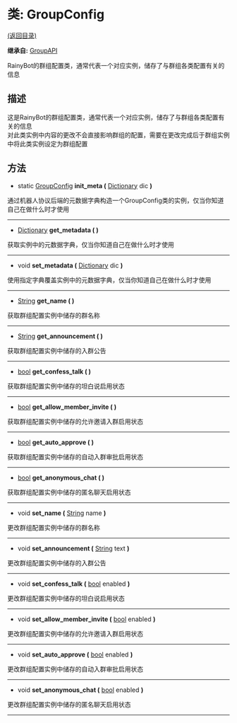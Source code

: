 # 类: GroupConfig  
[(返回目录)](README.md)  
  
**继承自:** [GroupAPI](GroupAPI.md)  
  
RainyBot的群组配置类，通常代表一个对应实例，储存了与群组各类配置有关的信息  
  
## 描述  
  
这是RainyBot的群组配置类，通常代表一个对应实例，储存了与群组各类配置有关的信息   
对此类实例中内容的更改不会直接影响群组的配置，需要在更改完成后于群组实例中将此类实例设定为群组配置  
  
## 方法 
  
- static [GroupConfig](GroupConfig.md) **init_meta (** [Dictionary](https://docs.godotengine.org/en/latest/classes/class_dictionary.html) dic **)**  
  
通过机器人协议后端的元数据字典构造一个GroupConfig类的实例，仅当你知道自己在做什么时才使用  
  
---  
  
- [Dictionary](https://docs.godotengine.org/en/latest/classes/class_dictionary.html) **get_metadata ( )**  
  
获取实例中的元数据字典，仅当你知道自己在做什么时才使用  
  
---  
  
- void **set_metadata (** [Dictionary](https://docs.godotengine.org/en/latest/classes/class_dictionary.html) dic **)**  
  
使用指定字典覆盖实例中的元数据字典，仅当你知道自己在做什么时才使用  
  
---  
  
- [String](https://docs.godotengine.org/en/latest/classes/class_string.html) **get_name ( )**  
  
获取群组配置实例中储存的群名称  
  
---  
  
- [String](https://docs.godotengine.org/en/latest/classes/class_string.html) **get_announcement ( )**  
  
获取群组配置实例中储存的入群公告  
  
---  
  
- [bool](https://docs.godotengine.org/en/latest/classes/class_bool.html) **get_confess_talk ( )**  
  
获取群组配置实例中储存的坦白说启用状态  
  
---  
  
- [bool](https://docs.godotengine.org/en/latest/classes/class_bool.html) **get_allow_member_invite ( )**  
  
获取群组配置实例中储存的允许邀请入群启用状态  
  
---  
  
- [bool](https://docs.godotengine.org/en/latest/classes/class_bool.html) **get_auto_approve ( )**  
  
获取群组配置实例中储存的自动入群审批启用状态  
  
---  
  
- [bool](https://docs.godotengine.org/en/latest/classes/class_bool.html) **get_anonymous_chat ( )**  
  
获取群组配置实例中储存的匿名聊天启用状态  
  
---  
  
- void **set_name (** [String](https://docs.godotengine.org/en/latest/classes/class_string.html) name **)**  
  
更改群组配置实例中储存的群名称  
  
---  
  
- void **set_announcement (** [String](https://docs.godotengine.org/en/latest/classes/class_string.html) text **)**  
  
更改群组配置实例中储存的入群公告  
  
---  
  
- void **set_confess_talk (** [bool](https://docs.godotengine.org/en/latest/classes/class_bool.html) enabled **)**  
  
更改群组配置实例中储存的坦白说启用状态  
  
---  
  
- void **set_allow_member_invite (** [bool](https://docs.godotengine.org/en/latest/classes/class_bool.html) enabled **)**  
  
更改群组配置实例中储存的允许邀请入群启用状态  
  
---  
  
- void **set_auto_approve (** [bool](https://docs.godotengine.org/en/latest/classes/class_bool.html) enabled **)**  
  
更改群组配置实例中储存的自动入群审批启用状态  
  
---  
  
- void **set_anonymous_chat (** [bool](https://docs.godotengine.org/en/latest/classes/class_bool.html) enabled **)**  
  
更改群组配置实例中储存的匿名聊天启用状态  
  
---  
  

